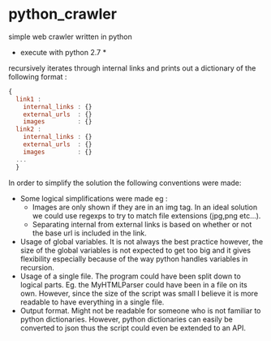 # python_crawler
simple web crawler written in python
* execute with python 2.7 *

recursively iterates through internal links and prints out a dictionary of the following format :
```javascript
{
  link1 : 
    internal_links : {}
    external_urls  : {}
    images         : {}
  link2 : 
    internal_links : {}
    external_urls  : {}
    images         : {}
  ...
  }
```

In order to simplify the solution the following conventions were made:
- Some logical simplifications were made eg :
	- Images are only shown if they are in an img tag. In an ideal solution we could use regexps to try to match file extensions (jpg,png etc...). 
	- Separating internal from external links is based on whether or not the base url is included in the link.
- Usage of global variables. It is not always the best practice however, the size of the global variables is not expected to get too big and it gives flexibility especially because of the way python handles variables in recursion.
- Usage of a single file. The program could have been split down to logical parts. Eg. the MyHTMLParser could have been in a file on its own. However, since the size of the script was small I believe it is more readable to have everything in a single file.
- Output format. Might not be readable for someone who is not familiar to python dictionaries. However, python dictionaries can easily be converted to json thus the script could even be extended to an API.
